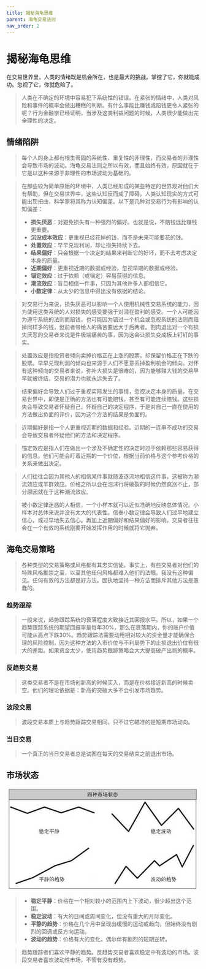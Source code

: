```yaml
---
title: 揭秘海龟思维
parent: 海龟交易法则
nav_order: 2
---
```


# 揭秘海龟思维

在交易世界里，人类的情绪既是机会所在，也是最大的挑战。掌控了它，你就能成功。忽视了它，你就危险了。

> 人类在不确定的环境中容易犯下系统性的错误。在紧张的情绪中，人类对风险和事件的概率会做出糟糕的判断。有什么事能比赚钱或赔钱更令人紧张的呢？行为金融学已经证明，当涉及这类利益问题的时候，人类很少能做出完全理性的决定。

## 情绪陷阱

> 每个人的身上都有根生蒂固的系统性、重复性的非理性，而交易者的非理性会导致市场的波动。海龟交易法则之所以有效，而且始终有效，原因就在于它是以这种来源于非理性的市场波动为基础的。

> 在那些较为简单原始的环境中，人类已经形成的某些特定的世界观对他们大有帮助，但在交易世界中，这些认知反而成了障碍。人类认知现实的方式可能出现扭曲，科学家将其称为认知偏差。以下是几种对交易行为有影响的认知偏差：
> - **损失厌恶**：对避免损失有一种强烈的偏好。也就是说，不赔钱远比赚钱更重要。
> - **沉没成本效应**：更重视已经花掉的钱，而不是未来可能要花的钱。
> - **处置效应**：早早兑现利润，却让损失持续下去。
> - **结果偏好**：只会根据一个决定的结果来判断它的好坏，而不去考虑决定本身的质量。
> - **近期偏好**：更重视近期的数据或经验，忽视早期的数据或经验。
> - **锚定效应**：过于依赖（或锚定）容易获得的信息。
> - **潮流效应**：盲目相信一件事，只因为其他许多人都相信它。
> - **小数定律**：从太少的信息中得出没有依据的结论。

> 对交易行为来说，损失厌恶可以影响一个人使用机械性交易系统的能力，因为使用这类系统的人对损失的感受要强于对潜在盈利的感受。一个人可能因为遵守系统的法则而赔钱，也可能因为错过一个机会或忽视系统的法则而赔掉同样多的钱，但前者带给人的痛苦要远大于后两者。割肉退出对一个有损失厌恶的交易者来说是件极端痛苦的事，因为这会让损失变成板上钉钉的事实。

> 处置效应是指投资者倾向卖掉价格正在上涨的股票，却保留价格正在下跌的股票。早早兑现利润的倾向也来源于人们不愿意丢掉盈利机会的倾向。对怀有这种倾向的交易者来说，弥补大损失是很难的，因为能够赚大钱的交易早早就被终结，交易的潜力也就永远失去了。

> 结果偏好会导致人们过于重视实际发生的事情，忽视决定本身的质量。在交易世界中，即使是正确的方法也有可能赔钱，甚至有可能连续赔钱。这些损失会导致交易者怀疑自己，怀疑自己的决定程序，于是对自己一直在使用的方法做出负面的评价，因为这个方法的结果是负面的。

> 近期偏好是指一个人更重视近期的数据和经验。近期的一连串不成功的交易会导致交易者怀疑他们的方法和决定程序。

> 锚定效应是指人们在做出一个涉及不确定性的决定时过于依赖那些容易获得的信息。他们可能会盯着近期的一个价位，根据当前价格与这个参考价格的关系来做出决定。

> 人们往往会因为其他人的相信某件事就随波逐流地相信这件事，这被称为潮流效应或羊群效应。价格之所以会在泡沫行将破裂的时候仍然疯涨不止，部分原因就在于这种潮流效应。

> 被小数定律迷惑的人相信，一个小样本就可以近似准确地反映总体情况。小样本对总体来说并没有太大的代表性。信奉小数定律会导致人们过早地建立信心，或过早地失去信心。再加上近期偏好和结果偏好的影响，交易者往往会在一个有效的系统刚要开始发挥作用的时候就将它抛弃。

## 海龟交易策略

> 各种类型的交易策略或风格都有其忠实信徒。事实上，有些交易者对他们的特殊风格推崇之至，以至其他任何风格都难入他们的法眼。我没有这种偏见。任何有效的方法都是好方法。固执地坚持一种方法而排斥其他方法是愚蠢的。

### 趋势跟踪

> 一般来说，趋势跟踪系统的衰落程度大致接近其回报水平。所以，如果一个趋势跟踪系统的期望回报率是每年30%，那么在衰落期内，你的账户价值可能从高点下跌30%。趋势跟踪法需要动用相对较大的资金量才能确保合理的风险控制，因为这种方法的入市价位与不利局势下的止损退出价位有很大的差距。如果资金太少，使用趋势跟踪策略会大大提高破产出局的概率。

### 反趋势交易

> 这类交易者不是在市场创新高的时候买入，而是在价格接近新高的时候卖空。他们的理论依据是：新高的突破大多不会引发市场趋势。

### 波段交易

> 波段交易本质上与趋势跟踪交易相同，只不过它瞄准的是短期市场动向。

### 当日交易

> 一个真正的当日交易者总是试图在每天的交易结束之前退出市场。

## 市场状态

![四种市场状态](./四种市场状态.jpeg "四种市场状态")

> - **稳定平静**：价格在一个相对较小的范围内上下波动，很少超出这个范围。
> - **稳定波动**：有大的日间或周间变化，但没有重大的月际变化。
> - **平静的趋势**：价格在几个月中呈现出缓慢的运动或趋向，但始终没有剧烈的回调或反方向运动。
> - **波动的趋势**：价格有大的变化，偶尔伴有剧烈的短期逆转。

> 趋势跟踪者们喜欢平静的趋势。反趋势交易者喜欢稳定中有波动的市场。波段交易者喜欢波动性市场，不管有没有趋势。


